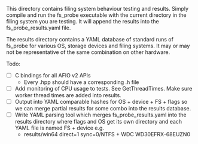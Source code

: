 This directory contains filing system behaviour testing and results.
Simply compile and run the fs_probe executable with the current directory
in the filing system you are testing. It will append the results into
the fs_probe_results.yaml file.

The results directory contains a YAML database of standard runs of
fs_probe for various OS, storage devices and filing systems. It may or
may not be representative of the same combination on other hardware.

Todo:
- [ ] C bindings for all AFIO v2 APIs
  - Every .hpp should have a corresponding .h file
- [ ] Add monitoring of CPU usage to tests. See GetThreadTimes. Make sure
worker thread times are added into results.
- [ ] Output into YAML comparable hashes for OS + device + FS + flags
so we can merge partial results for some combo into the results database.
- [ ] Write YAML parsing tool which merges fs_probe_results.yaml into
the results directory where flags and OS get its own directory and each YAML file
is named FS + device e.g.
  - results/win64 direct=1 sync=0/NTFS + WDC WD30EFRX-68EUZN0
